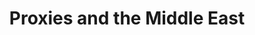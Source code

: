 ---
layout: post
title: Proxies and the Middle East
description: "Proxies are cool"
modified: 
category: posts
tags: []
share: false
image:
  feature: servers.jpg
  credit: wikimedia.org
  creditlink: http://wikimedia.org
---